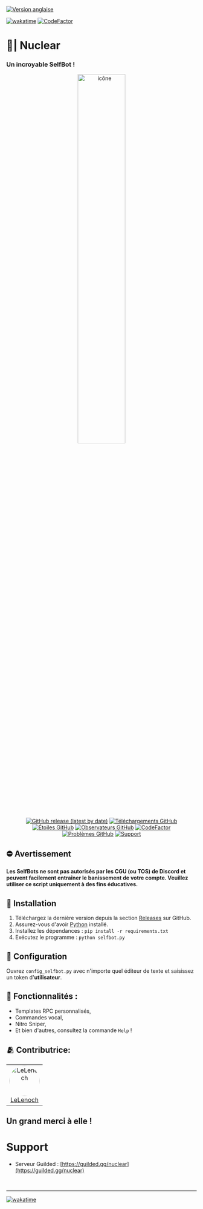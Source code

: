 
[![Version anglaise](https://img.shields.io/badge/Read%20in-english-blue?style=for-the-badge&logo=appveyor)](https://github.com/Sitois/Nuclear/blob/main/README.md)

[![wakatime](https://wakatime.com/badge/user/018af69f-9d50-4699-932d-026a9efb0401.svg)](https://wakatime.com/@018af69f-9d50-4699-932d-026a9efb0401)
[![CodeFactor](https://www.codefactor.io/repository/github/Sitois/Nuclear/badge)](https://www.codefactor.io/repository/github/Sitois/Nuclear)

# 🌌| Nuclear
### Un incroyable SelfBot !

<div align="center">
  <img src="https://media.discordapp.net/attachments/1135264530188992562/1198281648437993553/CIjvBOJ.png?ex=65be55bf&is=65abe0bf&hm=40a3c63ca07dfac28726eadae220a07412551a69deea021b73c24ae00933782e&=&format=webp&quality=lossless" alt="icône" width="50%" height="50%">

  [![GitHub release (latest by date)](https://img.shields.io/github/v/release/Sitois/Nuclear.svg?style=flat)](https://github.com/Sitois/Nuclear/releases)
  [![Téléchargements GitHub](https://img.shields.io/github/downloads/Sitois/Nuclear/total.svg?style=flat)](https://github.com/Sitois/Nuclear/releases)
  [![Étoiles GitHub](https://img.shields.io/github/stars/Sitois/Nuclear.svg?style=flat)](https://github.com/Sitois/Nuclear/stargazers)
  [![Observateurs GitHub](https://img.shields.io/github/watchers/Sitois/Nuclear.svg?style=flat)](https://github.com/Sitois/Nuclear/watchers)
  [![CodeFactor](https://www.codefactor.io/repository/github/Sitois/Nuclear/badge?style=flat)](https://www.codefactor.io/repository/github/Sitois/Nuclear)
  [![Problèmes GitHub](https://img.shields.io/github/issues/Sitois/Nuclear.svg?style=flat)](https://github.com/Sitois/Nuclear/issues)
  [![Support](https://shields.yoki-labs.xyz/shields/i/kQj8PmAp?style=flat)](https://www.guilded.gg/i/kQj8PmAp?cid=c7d78c47-5231-47fa-b388-e11d41360e2a&intent=chat)
</div>

## ⛔ Avertissement
**Les SelfBots ne sont pas autorisés par les CGU (ou TOS) de Discord et peuvent facilement entraîner le banissement de votre compte. Veuillez utiliser ce script uniquement à des fins éducatives.**

## 💾 Installation

1. Téléchargez la dernière version depuis la section [Releases](https://github.com/Sitois/Nuclear/releases) sur GitHub.
2. Assurez-vous d'avoir [Python](https://www.python.org/downloads/ "Installez Python ici") installé.
3. Installez les dépendances : `pip install -r requirements.txt`
4. Exécutez le programme : `python selfbot.py`

## 🔧 Configuration
Ouvrez `config_selfbot.py` avec n'importe quel éditeur de texte et saisissez un token d'__utilisateur__.

## 🌟 Fonctionnalités :
* Templates RPC personnalisés,
* Commandes vocal,
* Nitro Sniper,
* Et bien d'autres, consultez la commande `Help` !

## 🫂 Contributrice:
<table align="center">
  <tr>
    <td align="center">
      <a href="https://twitter.com/LenochJ">
        <img src="https://avatars.githubusercontent.com/u/101269524?s=64&v=4" alt="LeLenoch" width="80px" height="80px" style="border-radius: 50%;">
        <br>
        LeLenoch
      </a>
    </td>
<table>

## Un grand merci à elle !

# Support
- Serveur Guilded : [https://guilded.gg/nuclear](https://guilded.gg/nuclear)

<br>

---

[![wakatime](https://wakatime.com/badge/user/018af69f-9d50-4699-932d-026a9efb0401.svg?style=flat)](https://wakatime.com/@018af69f-9d50-4699-932d-026a9efb0401)
